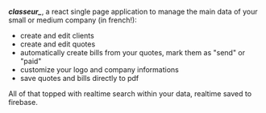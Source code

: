 ***classeur_***, a react single page application to manage the main data of your small or medium company (in french!):
- create and edit clients
- create and edit quotes
- automatically create bills from your quotes, mark them as "send" or "paid"
- customize your logo and company informations
- save quotes and bills directly to pdf

All of that topped with realtime search within your data, realtime saved to firebase.
